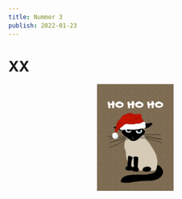 ```yaml
---
title: Nummer 3
publish: 2022-01-23
---
```

# **XX**

<p style="text-align:center;">
<img src="/content/media/julkatt.jpg" width="30%" alt="Cat as santa" title="Misse">
</p>

